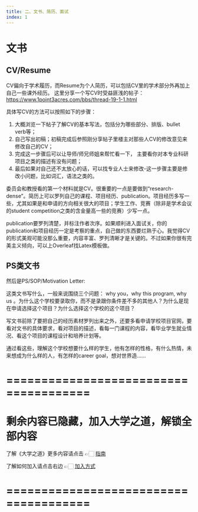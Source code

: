 ```yaml
---
title: 二、文书、简历、面试
index: 1
---
```


# 文书

## CV/Resume

CV偏向于学术履历，而Resume为个人简历，可以包括CV里的学术部分外再加上自己一些课外经历。 这里分享一个写CV时受益匪浅的帖子：https://www.1point3acres.com/bbs/thread-19-1-1.html

具体写CV的方法可以按照如下的步骤：

1. 大概浏览一下帖子了解CV的基本写法，包括分为哪些部分、排版、bullet verb等；
2. 自己写出初稿；初稿完成后参照刚分享帖子里楼主对那些人CV的修改意见来修改自己的CV；
3. 完成这一步骤后可以让导师/师兄师姐来帮忙看一下， 主要看你对本专业科研项目之类的描述有没有问题；
4. 最后如果对自己还不太放心的话，可以找专业人士来修改-这一步骤主要是修改小问题，比如词汇，语法之类的。

委员会和教授看的第一个材料就是CV。很重要的一点是要做到“research-dense”。简历上可以罗列自己的课程、项目经历、publication。项目经历多写一些，尤其如果是和申请的方向相关很大的项目；学生工作、竞赛（除非是学术会议的student competition之类的含金量高一些的竞赛）少写一点。

publication要罗列清楚，并标注作者次序。如果顺利进入面试关，你的publication和项目经历一定是考察的重点，自己做的东西要烂熟于心。我觉得CV的形式美观可能没那么重要，内容丰富、罗列清晰才是关键的。不过如果你很有完美主义倾向，可以上Overleaf找Latex模板做。

## PS类文书

然后是PS/SOP/Motivation Letter:

这类文书写什么，一般来说围绕三个问题： why you，why this program, why us 。为什么这个学校要录取你，而不是录跟你条件差不多的其他人？为什么是现在申请选择这个项目？为什么选择这个学校的这个项目？

写文书前除了要把自己的经历素材罗列出来之外，还要多看申请学校项目官网，要看对文书的具体要求，看对项目的描述，看每一门课程的内容，看毕业学生就业情况、看这个项目的课程设计和培养计划等。

通过看这些，理解这个学校想要什么样的学生，他有怎样的性格，有什么热情，未来想成为什么样的人，有怎样的career goal，想对世界造……

# ======================================

# 剩余内容已隐藏，加入大学之道，解锁全部内容

了解《大学之道》更多内容请点击 👉🏻 [指南](/pay/daxuezhidao)

了解如何加入请点击右边 👉🏻 [加入方式](/pay/jiaru)

# ======================================